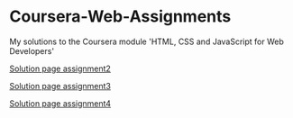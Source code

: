 # Coursera-Web-Assignments
My solutions to the Coursera module 'HTML, CSS and JavaScript for Web Developers'

[Solution page assignment2](https://kingfisher1986.github.io/Coursera-Web-Assignments/module2-solution/index.html)

[Solution page assignment3](https://kingfisher1986.github.io/Coursera-Web-Assignments/module3-solution/index.html)

[Solution page assignment4](https://kingfisher1986.github.io/Coursera-Web-Assignments/module4-solution/index.html)
